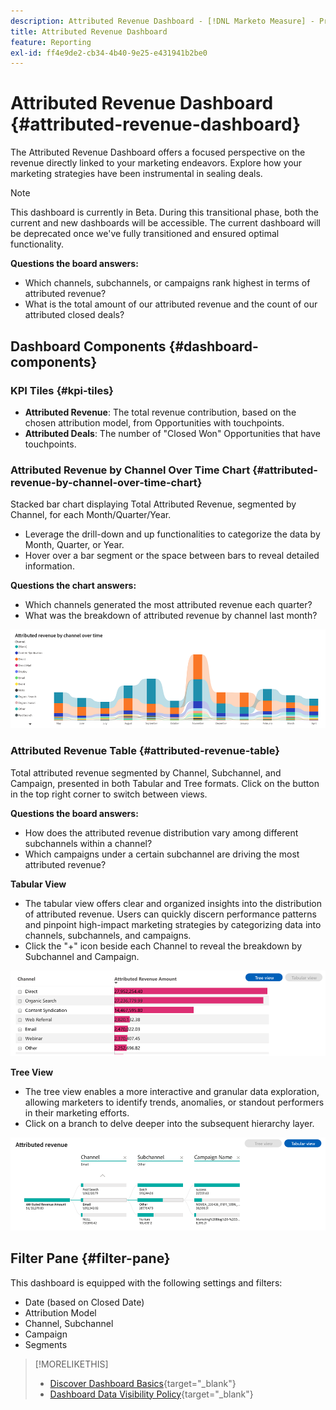 ```yaml
---
description: Attributed Revenue Dashboard - [!DNL Marketo Measure] - Product
title: Attributed Revenue Dashboard
feature: Reporting
exl-id: ff4e9de2-cb34-4b40-9e25-e431941b2be0
---
```

# Attributed Revenue Dashboard {#attributed-revenue-dashboard}

The Attributed Revenue Dashboard offers a focused perspective on the revenue directly linked to your marketing endeavors. Explore how your marketing strategies have been instrumental in sealing deals.

>[!NOTE]
>
>This dashboard is currently in Beta. During this transitional phase, both the current and new dashboards will be accessible. The current dashboard will be deprecated once we've fully transitioned and ensured optimal functionality.

**Questions the board answers:**

* Which channels, subchannels, or campaigns rank highest in terms of attributed revenue?
* What is the total amount of our attributed revenue and the count of our attributed closed deals?

## Dashboard Components {#dashboard-components}

### KPI Tiles {#kpi-tiles}

* **Attributed Revenue**: The total revenue contribution, based on the chosen attribution model, from Opportunities with touchpoints.
* **Attributed Deals**: The number of "Closed Won" Opportunities that have touchpoints.

### Attributed Revenue by Channel Over Time Chart {#attributed-revenue-by-channel-over-time-chart}

Stacked bar chart displaying Total Attributed Revenue, segmented by Channel, for each Month/Quarter/Year.

* Leverage the drill-down and up functionalities to categorize the data by Month, Quarter, or Year.
* Hover over a bar segment or the space between bars to reveal detailed information.

**Questions the chart answers:**

* Which channels generated the most attributed revenue each quarter?
* What was the breakdown of attributed revenue by channel last month?

![](assets/attributed-revenue-dashboard-1.png)

### Attributed Revenue Table {#attributed-revenue-table}

Total attributed revenue segmented by Channel, Subchannel, and Campaign, presented in both Tabular and Tree formats. Click on the button in the top right corner to switch between views. 

**Questions the board answers:**

* How does the attributed revenue distribution vary among different subchannels within a channel?
* Which campaigns under a certain subchannel are driving the most attributed revenue?

**Tabular View**

* The tabular view offers clear and organized insights into the distribution of attributed revenue. Users can quickly discern performance patterns and pinpoint high-impact marketing strategies by categorizing data into channels, subchannels, and campaigns.
* Click the "+" icon beside each Channel to reveal the breakdown by Subchannel and Campaign.

![](assets/attributed-revenue-dashboard-2.png)

**Tree View**

* The tree view enables a more interactive and granular data exploration, allowing marketers to identify trends, anomalies, or standout performers in their marketing efforts.
* Click on a branch to delve deeper into the subsequent hierarchy layer.

![](assets/attributed-revenue-dashboard-3.png)

## Filter Pane {#filter-pane}

This dashboard is equipped with the following settings and filters:

* Date (based on Closed Date)
* Attribution Model
* Channel, Subchannel
* Campaign
* Segments

>[!MORELIKETHIS]
>
>* [Discover Dashboard Basics](/help/marketo-measure-discover-ui/dashboards/discover-dashboard-basics.md){target="_blank"}
>* [Dashboard Data Visibility Policy](/help/marketo-measure-discover-ui/dashboards/dashboard-data-visibility-policy.md){target="_blank"}

